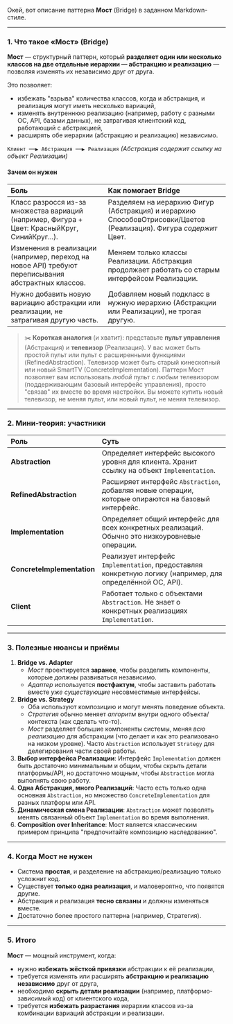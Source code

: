 Окей, вот описание паттерна **Мост** (Bridge) в заданном Markdown-стиле.

---

### 1. Что такое «Мост» (Bridge)

**Мост** — структурный паттерн, который **разделяет один или несколько классов на две отдельные иерархии — абстракцию и реализацию** — позволяя изменять их независимо друг от друга.

Это позволяет:

*   избежать "взрыва" количества классов, когда и абстракция, и реализация могут иметь несколько вариаций,
*   изменять внутреннюю реализацию (например, работу с разными ОС, API, базами данных), не затрагивая клиентский код, работающий с абстракцией,
*   расширять обе иерархии (абстракцию и реализацию) независимо.

`Клиент ──▶ Абстракция ──▶ Реализация`
*(Абстракция содержит ссылку на объект Реализации)*

#### Зачем он нужен

| Боль                                                                                              | Как помогает Bridge                                                                                                     |
| :------------------------------------------------------------------------------------------------ | :---------------------------------------------------------------------------------------------------------------------- |
| Класс разросся из-за множества вариаций (например, Фигура + Цвет: КрасныйКруг, СинийКруг...).      | Разделяем на иерархию Фигур (Абстракция) и иерархию СпособовОтрисовки/Цветов (Реализация). Фигура *содержит* Цвет. |
| Изменения в реализации (например, переход на новое API) требуют переписывания абстрактных классов. | Меняем только классы Реализации. Абстракция продолжает работать со старым интерфейсом Реализации.                       |
| Нужно добавить новую вариацию абстракции или реализации, не затрагивая другую часть.             | Добавляем новый подкласс в нужную иерархию (Абстракции или Реализации), не трогая другую.                               |

> ✂️ **Короткая аналогия** (и хватит): представьте **пульт управления** (Абстракция) и **телевизор** (Реализация). У вас может быть простой пульт или пульт с расширенными функциями (RefinedAbstraction). Телевизор может быть старый кинескопный или новый SmartTV (ConcreteImplementation). Паттерн Мост позволяет вам использовать _любой_ пульт с _любым_ телевизором (поддерживающим базовый интерфейс управления), просто "связав" их вместе во время настройки. Вы можете купить новый телевизор, не меняя пульт, или новый пульт, не меняя телевизор.

---

### 2. Мини‑теория: участники

| Роль                     | Суть                                                                                                      |
| :----------------------- | :-------------------------------------------------------------------------------------------------------- |
| **Abstraction**          | Определяет интерфейс высокого уровня для клиента. Хранит ссылку на объект `Implementation`.                   |
| **RefinedAbstraction**   | Расширяет интерфейс `Abstraction`, добавляя новые операции, которые опираются на базовый интерфейс.         |
| **Implementation**       | Определяет общий интерфейс для всех конкретных реализаций. Обычно это низкоуровневые операции.             |
| **ConcreteImplementation** | Реализует интерфейс `Implementation`, предоставляя конкретную логику (например, для определённой ОС, API). |
| **Client**               | Работает только с объектами `Abstraction`. Не знает о конкретных реализациях `Implementation`.            |

---

### 3. Полезные нюансы и приёмы

1.  **Bridge vs. Adapter**
    *   _Мост_ проектируется **заранее**, чтобы разделить компоненты, которые *должны* развиваться независимо.
    *   _Адаптер_ используется **постфактум**, чтобы заставить работать вместе *уже существующие* несовместимые интерфейсы.
2.  **Bridge vs. Strategy**
    *   Оба используют композицию и могут менять поведение объекта.
    *   _Стратегия_ обычно меняет *алгоритм* внутри одного объекта/контекста (как сделать что-то).
    *   _Мост_ разделяет большие компоненты системы, меняя *всю реализацию* для абстракции (что делает и как это реализовано на низком уровне). Часто `Abstraction` использует `Strategy` для делегирования части своей работы.
3.  **Выбор интерфейса Реализации**: Интерфейс `Implementation` должен быть достаточно минимальным и общим, чтобы скрыть детали платформы/API, но достаточно мощным, чтобы `Abstraction` могла выполнять свою работу.
4.  **Одна Абстракция, много Реализаций**: Часто есть только одна основная `Abstraction`, но множество `ConcreteImplementation` для разных платформ или API.
5.  **Динамическая смена Реализации**: `Abstraction` может позволять менять связанный объект `Implementation` во время выполнения.
6.  **Composition over Inheritance**: Мост является классическим примером принципа "предпочитайте композицию наследованию".

---

### 4. Когда Мост не нужен

*   Система **простая**, и разделение на абстракцию/реализацию только усложнит код.
*   Существует **только одна реализация**, и маловероятно, что появятся другие.
*   Абстракция и реализация **тесно связаны** и должны изменяться вместе.
*   Достаточно более простого паттерна (например, Стратегия).

---

### 5. Итого

**Мост** — мощный инструмент, когда:

*   нужно **избежать жёсткой привязки** абстракции к её реализации,
*   требуется изменять или расширять **абстракцию и реализацию независимо** друг от друга,
*   необходимо **скрыть детали реализации** (например, платформо-зависимый код) от клиентского кода,
*   требуется **избежать разрастания** иерархии классов из-за комбинации вариаций абстракции и реализации.
